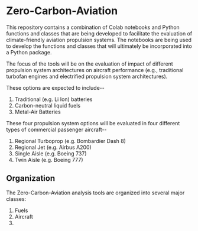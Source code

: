 # Zero-Carbon-Aviation
This repository contains a combination of Colab notebooks and Python functions and classes that are being developed to facilitate the evaluation of climate-friendly aviation propulsion systems.  The notebooks are being used to develop the functions and classes that will ultimately be incorporated into a Python package.

The focus of the tools will be on the evaluation of impact of different propulsion system architectures on aircraft performance (e.g., traditional turbofan engines and electrified propulsion system architectures).  



These options are expected to include--
1.  Traditional (e.g. Li Ion) batteries
2.  Carbon-neutral liquid fuels
3.  Metal-Air Batteries

These four propulsion system options will be evaluated in four different types of commercial passenger aircraft--
1. Regional Turboprop (e.g. Bombardier Dash 8)
2. Regional Jet (e.g. Airbus A200)
3. Single Aisle (e.g. Boeing 737)
4. Twin Aisle (e.g. Boeing 777)

## Organization
The Zero-Carbon-Aviation analysis tools are organized into several major classes:
1. Fuels
2. Aircraft
3. 



